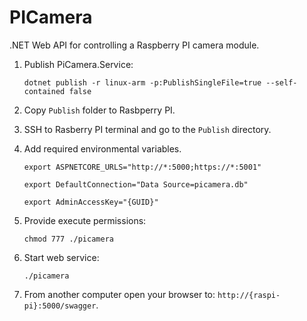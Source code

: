 # PICamera
.NET Web API for controlling a Raspberry PI camera module.

1. Publish PiCamera.Service:

    `dotnet publish -r linux-arm -p:PublishSingleFile=true --self-contained false`

2. Copy `Publish` folder to Rasbperry PI.

3. SSH to Rasberry PI terminal and go to the `Publish` directory.

4. Add required environmental variables. 

    `export ASPNETCORE_URLS="http://*:5000;https://*:5001"`

    `export DefaultConnection="Data Source=picamera.db"`

    `export AdminAccessKey="{GUID}"`

6. Provide execute permissions:

    `chmod 777 ./picamera`

7. Start web service:

    `./picamera`

8. From another computer open your browser to: `http://{raspi-pi}:5000/swagger`.
